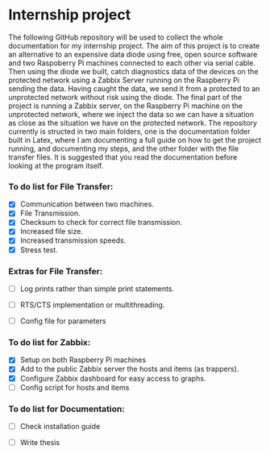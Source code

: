 # Internship project

The following GitHub repository will be used to collect the whole documentation for my internship project. The aim of this project is to create an alternative to an expensive data diode using free, open source software and two Raspoberry Pi machines connected to each other via serial cable. Then using the diode we built, catch diagnostics data of the devices on the protected network using a Zabbix Server running on the Raspberry Pi sending the data. Having caught the data, we send it from a protected to an unprotected network without risk using the diode. The final part of the project is running a Zabbix server, on the Raspberry Pi machine on the unprotected network, where we inject the data so we can have a situation as close as the situation we have on the protected network.
The repository currently is structed in two main folders, one is the documentation folder built in Latex, where I am documenting a full guide on how to get the project running, and documenting my steps, and the other folder with the file transfer files. It is suggested that you read the documentation before looking at the program itself. 

### To do list for File Transfer:
- [x] Communication between two machines.
- [x] File Transmission.
- [x] Checksum to check for correct file transmission.
- [x] Increased file size.
- [x] Increased transmission speeds.
- [x] Stress test.
### Extras for File Transfer:
- [ ] Log prints rather than simple print statements.
- [ ] RTS/CTS implementation or multithreading.
- [ ] Config file for parameters


### To do list for Zabbix:
- [X] Setup on both Raspberry Pi machines
- [X] Add to the public Zabbix server the hosts and items (as trappers).
- [X] Configure Zabbix dashboard for easy access to graphs.
- [ ] Config script for hosts and items

### To do list for Documentation:
- [ ] Check installation guide
- [ ] Write thesis

